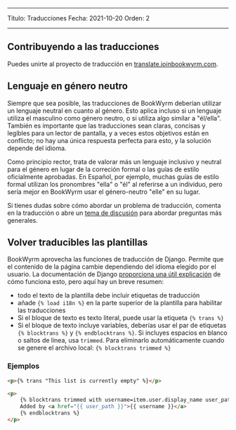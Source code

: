 - - -
Título: Traducciones Fecha: 2021-10-20 Orden: 2
- - -

## Contribuyendo a las traducciones

Puedes unirte al proyecto de traducción en [translate.joinbookwyrm.com](https://translate.joinbookwyrm.com/).

## Lenguaje en género neutro

Siempre que sea posible, las traducciones de BookWyrm deberían utilizar un lenguaje neutral en cuanto al género. Esto aplica incluso si un lenguaje utiliza el masculino como género neutro, o si utiliza algo similar a "él/ella". También es importante que las traducciones sean claras, concisas y legibles para un lector de pantalla, y a veces estos objetivos están en conflicto; no hay una única respuesta perfecta para esto, y la solución depende del idioma.

Como principio rector, trata de valorar más un lenguaje inclusivo y neutral para el género en lugar de la correción formal o las guías de estilo oficialmente aprobadas. En Español, por ejemplo, muchas guías de estilo formal utilizan los pronombres "ella" o "él" al referirse a un individuo, pero sería mejor en BookWyrm usar el género-neutro "elle" en su lugar.

Si tienes dudas sobre cómo abordar un problema de traducción, comenta en la traducción o abre un [tema de discusión](https://translate.joinbookwyrm.com/project/bookwyrm/discussions) para abordar preguntas más generales.

## Volver traducibles las plantillas

BookWyrm aprovecha las funciones de traducción de Django. Permite que el contenido de la página cambie dependiendo del idioma elegido por el usuario. La documentación de Django [proporciona una útil explicación](https://docs.djangoproject.com/en/3.2/topics/i18n/translation/#internationalization-in-template-code) de cómo funciona esto, pero aquí hay un breve resumen:

* todo el texto de la plantilla debe incluir etiquetas de traducción
* añade `{% load i18n %}` en la parte superior de la plantilla para habilitar las traducciones
* Si el bloque de texto es texto literal, puede usar la etiqueta `{% trans %}`
* Si el bloque de texto incluye variables, deberías usar el par de etiquetas `{% blocktrans %}` y `{% endblocktrans %}`. Si incluyes espacios en blanco o saltos de línea, usa `trimmed`. Para eliminarlo automáticamente cuando se genere el archivo local: `{% blocktrans trimmed %}`

### Ejemplos

```html
<p>{% trans "This list is currently empty" %}</p>

<p>
    {% blocktrans trimmed with username=item.user.display_name user_path=item.user.local_path %}
    Added by <a href="{{ user_path }}">{{ username }}</a>
    {% endblocktrans %}
</p>
```
